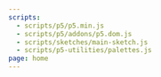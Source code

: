 ```yaml
---
scripts:
  - scripts/p5/p5.min.js
  - scripts/p5/addons/p5.dom.js
  - scripts/sketches/main-sketch.js
  - scripts/p5-utilities/palettes.js
page: home
---
```


<div id="sketch" class="pl-5">
  <div id="main-sketch-holder">
  </div>
</div>

